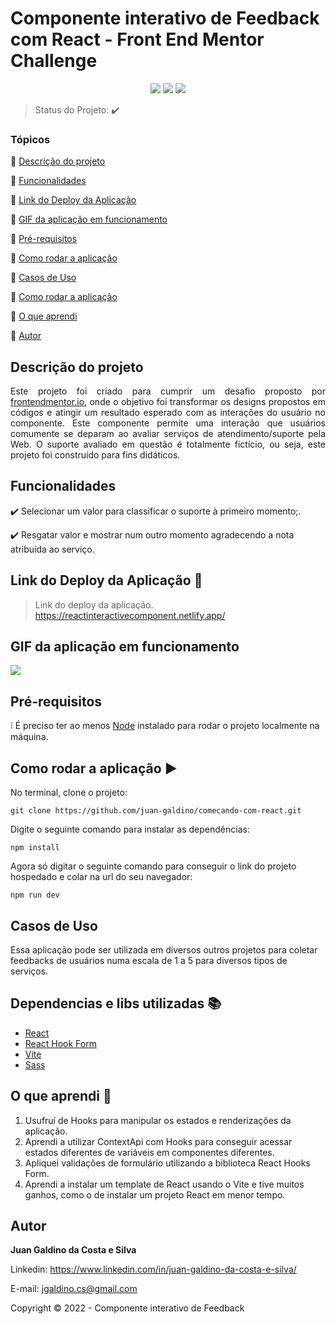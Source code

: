 <h1>Componente interativo de Feedback com React - Front End Mentor Challenge</h1>

<p align="center">
  <img src="https://img.shields.io/static/v1?label=react&message=library&color=blue&style=for-the-badge&logo=REACT"/>
  <img src="https://img.shields.io/static/v1?label=Netlify&message=deploy&color=blue&style=for-the-badge&logo=netlify"/>
  <img src="http://img.shields.io/static/v1?label=STATUS&message=CONCLUIDO&color=GREEN&style=for-the-badge"/>
</p>

> Status do Projeto: :heavy_check_mark:

### Tópicos

:small_blue_diamond: [Descrição do projeto](#descrição-do-projeto)

:small_blue_diamond: [Funcionalidades](#funcionalidades)

:small_blue_diamond: [Link do Deploy da Aplicação](#link-do-deploy-da-aplicação-rocket)

:small_blue_diamond: [GIF da aplicação em funcionamento](#gif-da-aplicação-em-funcionamento-iphone-computer)

:small_blue_diamond: [Pré-requisitos](#pré-requisitos)

:small_blue_diamond: [Como rodar a aplicação](#como-rodar-a-aplicação-arrow_forward)

:small_blue_diamond: [Casos de Uso](#casos-de-uso)

:small_blue_diamond: [Como rodar a aplicação](#dependencias-e-libs-utilizadas-books)

:small_blue_diamond: [O que aprendi](#o-que-aprendi-pencil)

:small_blue_diamond: [Autor](#autor)

## Descrição do projeto

<p align="justify">
  Este projeto foi criado para cumprir um desafio proposto por <a href="https://www.frontendmentor.io/challenges/interactive-rating-component-koxpeBUmI">frontendmentor.io</a>, onde o objetivo foi transformar os designs propostos em códigos e atingir um resultado esperado com as interações do usuário no componente.
  Este componente permite uma interação que usuários comumente se deparam ao avaliar serviços de atendimento/suporte pela Web. O suporte avaliado em questão é totalmente fictício, ou seja, este projeto foi construído para fins didáticos.
</p>

## Funcionalidades

:heavy_check_mark: Selecionar um valor para classificar o suporte à primeiro momento;.

:heavy_check_mark: Resgatar valor e mostrar num outro momento agradecendo a nota atribuída ao serviço.

## Link do Deploy da Aplicação :rocket:

> Link do deploy da aplicação. https://reactinteractivecomponent.netlify.app/

## GIF da aplicação em funcionamento

<p><img src="./src/assets/mobile.gif"/></p>

## Pré-requisitos

❕ É preciso ter ao menos [Node](https://nodejs.org/en/download/) instalado para rodar o projeto localmente na máquina.

## Como rodar a aplicação :arrow_forward:

No terminal, clone o projeto:

```
git clone https://github.com/juan-galdino/comecando-com-react.git
```

Digite o seguinte comando para instalar as dependências:

```
npm install
```

Agora só digitar o seguinte comando para conseguir o link do projeto hospedado e colar na url do seu navegador:

```
npm run dev
```

## Casos de Uso

Essa aplicação pode ser utilizada em diversos outros projetos para coletar feedbacks de usuários numa escala de 1 a 5 para diversos tipos de serviços.

## Dependencias e libs utilizadas :books:

- [React](https://pt-br.reactjs.org/)
- [React Hook Form](https://react-hook-form.com/get-started)
- [Vite](https://vitejs.dev/guide)
- [Sass](https://sass-lang.com/documentation/)

## O que aprendi :pencil:

1. Usufruí de Hooks para manipular os estados e renderizações da aplicação.
2. Aprendi a utilizar ContextApi com Hooks para conseguir acessar estados diferentes de variáveis em componentes diferentes.
3. Apliquei validações de formulário utilizando a biblioteca React Hooks Form.
4. Aprendi a instalar um template de React usando o Vite e tive muitos ganhos, como o de instalar um projeto React em menor tempo.

## Autor

**Juan Galdino da Costa e Silva**

Linkedin: <https://www.linkedin.com/in/juan-galdino-da-costa-e-silva/>

E-mail: <jgaldino.cs@gmail.com>

Copyright :copyright: 2022 - Componente interativo de Feedback
